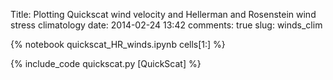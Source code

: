 Title: Plotting Quickscat wind velocity and Hellerman and Rosenstein wind stress climatology
date:  2014-02-24 13:42
comments: true
slug: winds_clim

{% notebook quickscat_HR_winds.ipynb cells[1:] %}

{% include_code quickscat.py [QuickScat] %}
